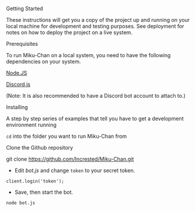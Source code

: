 Getting Started

These instructions will get you a copy of the project up and running on your local machine for development and testing purposes. See deployment for notes on how to deploy the project on a live system.

Prerequisites

To run Miku-Chan on a local system, you need to have the following dependencies on your system.

[Node.JS](https://nodejs.org/)

[Discord.js](https://discord.js.org/)

(Note: It is also recommended to have a Discord bot account to attach to.)

Installing

A step by step series of examples that tell you have to get a development environment running

`cd` into the folder you want to run Miku-Chan from

Clone the Github repository

git clone https://github.com/Incrested/Miku-Chan.git


* Edit *bot.js* and change `token` to your secret token.

`client.login('token');`


* Save, then start the bot.

`node bot.js`
